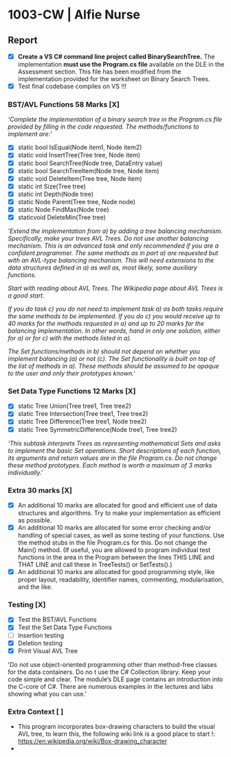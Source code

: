 # 1003-CW | Alfie Nurse

## Report

- [X] **Create a VS C# command line project called BinarySearchTree.** The implementation **must use the Program.cs file** available on the DLE in the Assessment section. This file has been modified from the implementation provided for the worksheet on Binary Search Trees.
- [X] Test final codebase compiles on VS !!!

### BST/AVL Functions 58 Marks [X]

*'Complete the implementation of a binary search tree in the Program.cs file provided by filling in the code requested. The methods/functions to implement are:'*

- [X] static bool IsEqual(Node item1, Node item2)
- [X] static void InsertTree(Tree tree, Node item)
- [X] static bool SearchTree(Node tree, DataEntry value)
- [X] static bool SearchTreeItem(Node tree, Node item)
- [X] static void DeleteItem(Tree tree, Node item)
- [X] static int Size(Tree tree)
- [X] static int Depth(Node tree)
- [X] static Node Parent(Tree tree, Node node)
- [X] static Node FindMax(Node tree)
- [X] staticvoid DeleteMin(Tree tree)

*'Extend the implementation from a) by adding a tree balancing mechanism. Specifically, make your trees AVL Trees. Do not use another balancing mechanism. This is an advanced task and only recommended if you are a confident programmer. The same methods as in part a) are requested but with an AVL-type balancing mechanism. This will need extensions to the data structures defined in a) as well as, most likely, some auxiliary functions.*

*Start with reading about AVL Trees. The Wikipedia page about AVL Trees is a good start.*

*If you do task c) you do not need to implement task a) as both tasks require the same methods to be implemented. If you do c) you would receive up to 40 marks for the methods requested in a) and up to 20 marks for the balancing implementation. In other words, hand in only one solution, either for a) or for c) with the methods listed in a).*

*The Set functions/methods in b) should not depend on whether you implement balancing (a) or not (c). The Set functionality is built on top of the list of methods in a). These methods should be assumed to be opaque to the user and only their prototypes known.'*

### Set Data Type Functions 12 Marks [X]

- [X] static Tree Union(Tree tree1, Tree tree2)
- [X] static Tree Intersection(Tree tree1, Tree tree2)
- [X] static Tree Difference(Tree tree1, Node tree2)
- [X] static Tree SymmetricDifference(Node tree1, Tree tree2)

*'This subtask interprets Trees as representing mathematical Sets and asks to implement the basic Set operations. Short descriptions of each function, its arguments and return values are in the file Program.cs. Do not change these method prototypes. Each method is worth a maximum of 3 marks individually.'*

### Extra 30 marks [X]

- [X] An additional 10 marks are allocated for good and efficient use of data structures and algorithms. Try to make your implementation as efficient as possible.
- [X] An additional 10 marks are allocated for some error checking and/or handling of special cases, as well as some testing of your functions. Use the method stubs in the file Program.cs for this. Do not change the Main() method. (If useful, you are allowed to program individual test functions in the area in the Program between the lines THIS LINE and THAT LINE and call these in TreeTests() or SetTests().)
- [X] An additional 10 marks are allocated for good programming style, like proper layout, readability, identifier names, commenting, modularisation, and the like.

### Testing [X]

- [X] Test the BST/AVL Functions
- [X] Test the Set Data Type Functions
- [ ] Insertion testing
- [X] Deletion testing
- [X] Print Visual AVL Tree

'Do not use object-oriented programming other than method-free classes for the data containers. Do no	t use the C# Collection library. Keep your code simple and clear. The module’s DLE page contains an introduction into the C-core of C#. There are numerous examples in the lectures and labs showing what you can use.'

### Extra Context [ ]

- This program incorporates box-drawing characters to build the visual AVL tree, to learn this, the following wiki link is a good place to start !:  https://en.wikipedia.org/wiki/Box-drawing_character
-

